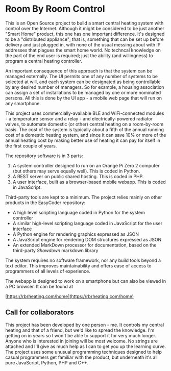 # Room By Room Control

This is an Open Source project to build a smart central heating system with control over the Internet. Although it might be considered to be just another "Smart Home" product, this one has one important difference. It's designed to be a "distributed appliance"; that is, something that can be set up before delivery and just plugged in, with none of the usual messing about with IP addresses that plagues the smart home world. No techncal knowledge on the part of the end user is required; just the ability (and willingness) to program a central heating controller.

An important consequence of this approach is that the system can be managed externally. The UI permits one of any number of systems to be selected at will, and each system can be designated as being controllable by any desired number of managers. So  for example, a housing association can assign a set of installations to be managed by one or more nominated persons. All this is done by the UI app - a mobile web page that will run on any smartphone.

This project uses commercially-available BLE and WiFi-connected modules - a temperature sensor and a relay - and electrically-powered radiator valves, to automate domestic (or other) central heating on a room-by-room basis. The cost of the system is typically about a fifth of the annual running cost of a domestic heating system, and since it can save 10% or more of the annual heating cost by making better use of heating it can pay for itself in the first couple of years.

The repository software is in 3 parts:

  1. A system controller designed to run on an Orange Pi Zero 2 computer (but others may serve equally well). This is coded in Python.
  1. A REST server on public shared hosting. This is coded in PHP.
  1. A user interface, built as a browser-based mobile webapp. This is coded in JavaScript.

Third-party tools are kept to a minimum. The project relies mainly on other products in the EasyCoder repository:

  - A high level scripting language coded in Python for the system controller
  - A similar high-level scripting language coded in JavaScript for the user interface
  - A Python engine for rendering graphics expressed as JSON
  - A JavaScript engine for rendering DOM structures expressed as JSON
  - An extended MarkDown processor for documentation, based on the third-party _Showdown_ markdown library

The system requires no software framework, nor any build tools beyond a text editor. This improves maintainability and offers ease of access to programmers of all levels of experience.

The webapp is designed to work on a smartphone but can also be viewed in a PC browser. It can be found at

[https://rbrheating.com/home](https://rbrheating.com/home)

## Call for collaborators

This project has been developed by one person - me. It controls my central heating and that of a friend, but we'd like to spread the knowledge. I'm getting on in years so I won't be able to support it for very much longer. Anyone who is interested in joining will be most welcome. No strings are attached and I'll give as much help as I can to get you up the learning curve. The project uses some unusual programming techniques designed to help casual programmers get familiar with the product, but underneath it's all pure JavaScript, Python, PHP and C++.
